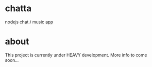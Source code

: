 chatta
======

nodejs chat / music app

about
======

This project is currently under HEAVY development. More info to come soon...